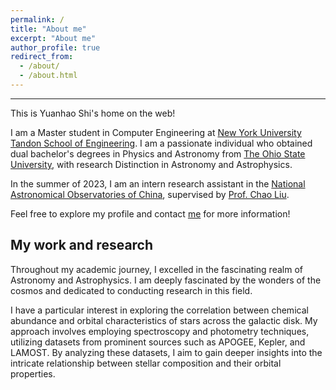 ```yaml
---
permalink: /
title: "About me"
excerpt: "About me"
author_profile: true
redirect_from: 
  - /about/
  - /about.html
---
```


------

This is Yuanhao Shi's home on the web!

I am a Master student in Computer Engineering at [New York University Tandon School of Engineering](https://engineering.nyu.edu/). I am a passionate individual who obtained dual bachelor's degrees in Physics and Astronomy from [The Ohio State University](https://astronomy.osu.edu/), with research Distinction in Astronomy and Astrophysics. 

In the summer of 2023, I am an intern research assistant in the [National Astronomical Observatories of China](http://english.nao.cas.cn/), supervised by [Prof. Chao Liu](http://sourcedb.naoc.cas.cn/en/enaoexpert/202012/t20201222_5834341.html).

Feel free to explore my profile and contact [me](mailto:shi.1222@osu.edu) for more information!


My work and research
------
Throughout my academic journey, I excelled in the fascinating realm of Astronomy and Astrophysics. I am deeply fascinated by the wonders of the cosmos and dedicated to conducting research in this field.

I have a particular interest in exploring the correlation between chemical abundance and orbital characteristics of stars across the galactic disk. My approach involves employing spectroscopy and photometry techniques, utilizing datasets from prominent sources such as APOGEE, Kepler, and LAMOST. By analyzing these datasets, I aim to gain deeper insights into the intricate relationship between stellar composition and their orbital properties.
